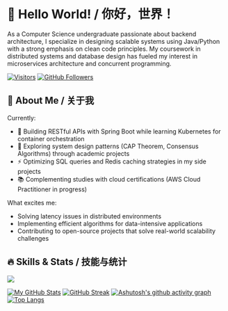 # 👋 Hello World! / 你好，世界！

As a Computer Science undergraduate passionate about backend architecture, I specialize in designing scalable systems using Java/Python with a strong emphasis on clean code principles. My coursework in distributed systems and database design has fueled my interest in microservices architecture and concurrent programming.



[![Visitors](https://api.visitorbadge.io/api/visitors?path=https://github.com/zhifengmuxue&label=PROFILE%20VIEWS&countColor=%23263759)](https://visitorbadge.io/status?path=https://github.com/zhifengmuxue)
[![GitHub Followers](https://img.shields.io/github/followers/zhifengmuxue?logo=github&style=social)](https://github.com/zhifengmuxue)

## 🚀 About Me / 关于我
Currently:
- 🔭 Building RESTful APIs with Spring Boot while learning Kubernetes for container orchestration
- 🌱 Exploring system design patterns (CAP Theorem, Consensus Algorithms) through academic projects
- ⚡ Optimizing SQL queries and Redis caching strategies in my side projects
- 📚 Complementing studies with cloud certifications (AWS Cloud Practitioner in progress)

What excites me:
- Solving latency issues in distributed environments
- Implementing efficient algorithms for data-intensive applications
- Contributing to open-source projects that solve real-world scalability challenges




## 🔥 Skills & Stats / 技能与统计

![](https://skillicons.dev/icons?i=java,python,rust,spring,vue)

[![My GitHub Stats](https://github-readme-stats.vercel.app/api?username=zhifengmuxue&show_icons=true&theme=radical&hide=issues&count_private=true&include_all_commits=true)](https://github.com/anuraghazra/github-readme-stats)
[![GitHub Streak](https://github-readme-streak-stats.herokuapp.com/?user=zhifengmuxue&theme=radical)](https://git.io/streak-stats)
[![Ashutosh's github activity graph](https://github-readme-activity-graph.vercel.app/graph?username=zhifengmuxue&theme=dracula)](https://github.com/ashutosh00710/github-readme-activity-graph)
[![Top Langs](https://github-readme-stats.vercel.app/api/top-langs/?username=zhifengmuxue&layout=compact&theme=radical&hide=html,css)](https://github.com/anuraghazra/github-readme-stats)
